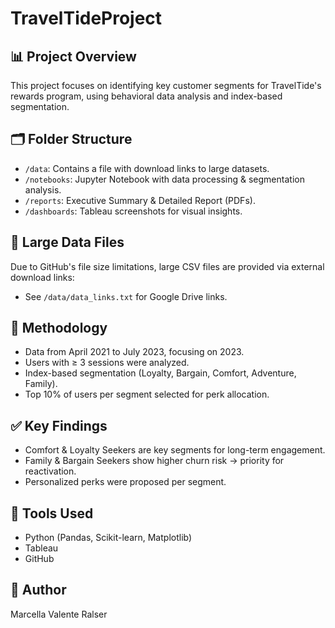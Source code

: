 # TravelTideProject

## 📊 Project Overview
This project focuses on identifying key customer segments for TravelTide's rewards program, using behavioral data analysis and index-based segmentation.

## 🗂️ Folder Structure
- `/data`: Contains a file with download links to large datasets.
- `/notebooks`: Jupyter Notebook with data processing & segmentation analysis.
- `/reports`: Executive Summary & Detailed Report (PDFs).
- `/dashboards`: Tableau screenshots for visual insights.

## 📁 Large Data Files
Due to GitHub's file size limitations, large CSV files are provided via external download links:
- See `/data/data_links.txt` for Google Drive links.

## 🧮 Methodology
- Data from April 2021 to July 2023, focusing on 2023.
- Users with ≥ 3 sessions were analyzed.
- Index-based segmentation (Loyalty, Bargain, Comfort, Adventure, Family).
- Top 10% of users per segment selected for perk allocation.

## ✅ Key Findings
- Comfort & Loyalty Seekers are key segments for long-term engagement.
- Family & Bargain Seekers show higher churn risk → priority for reactivation.
- Personalized perks were proposed per segment.

## 🔧 Tools Used
- Python (Pandas, Scikit-learn, Matplotlib)
- Tableau
- GitHub

## 📝 Author
Marcella Valente Ralser

